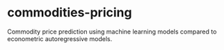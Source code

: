 # commodities-pricing
Commodity price prediction using machine learning models compared to econometric autoregressive models.
